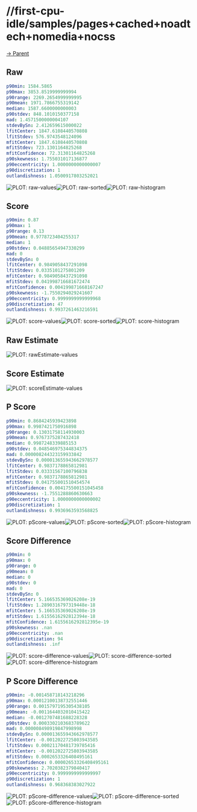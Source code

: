 
# //first-cpu-idle/samples/pages+cached+noadtech+nomedia+nocss

[→ Parent](../..)


## Raw


```yaml
p90min: 1584.5865
p90max: 3853.8519999999994
p90range: 2269.2654999999995
p90mean: 1971.7866755319142
median: 1587.6600000000003
p90stdev: 848.1010150377158
mad: 1.4571500000004107
stdevBySn: 2.412659615000022
lfitCenter: 1847.6108440570808
lfitStdev: 576.9743548124096
mfitCenter: 1847.6108440570808
mfitStdev: 723.1301164825268
mfitConfidence: 72.31301164825268
p90skewness: 1.755031017136877
p90eccentricity: 1.0000000000000007
p90discretization: 1
outlandishness: 1.0500917803252021

```

![PLOT: raw-values](./raw/values.svg)![PLOT: raw-sorted](./raw/sorted.svg)![PLOT: raw-histogram](./raw/histogram.svg)
## Score


```yaml
p90min: 0.87
p90max: 1
p90range: 0.13
p90mean: 0.9778723404255317
median: 1
p90stdev: 0.04885654947330299
mad: 0
stdevBySn: 0
lfitCenter: 0.9849058437291098
lfitStdev: 0.0335101275801209
mfitCenter: 0.9849058437291098
mfitStdev: 0.041998716681672474
mfitConfidence: 0.004199871668167247
p90skewness: -1.7550294029241607
p90eccentricity: 0.9999999999999968
p90discretization: 47
outlandishness: 0.9937261463216591

```

![PLOT: score-values](./score/values.svg)![PLOT: score-sorted](./score/sorted.svg)![PLOT: score-histogram](./score/histogram.svg)
## Raw Estimate

![PLOT: rawEstimate-values](./rawEstimate/values.svg)
## Score Estimate

![PLOT: scoreEstimate-values](./scoreEstimate/values.svg)
## P Score


```yaml
p90min: 0.8684245939423898
p90max: 0.9987421750916898
p90range: 0.13031758114930003
p90mean: 0.9767375287432418
median: 0.9987248339885153
p90stdev: 0.048546975344834375
mad: 0.000008244323159933842
stdevBySn: 0.000013655943662978577
lfitCenter: 0.9837178865812981
lfitStdev: 0.03331567100796838
mfitCenter: 0.9837178865812981
mfitStdev: 0.041755001510454574
mfitConfidence: 0.004175500151045458
p90skewness: -1.7551288860630663
p90eccentricity: 1.0000000000000002
p90discretization: 1
outlandishness: 0.9936963593568825

```

![PLOT: pScore-values](./pScore/values.svg)![PLOT: pScore-sorted](./pScore/sorted.svg)![PLOT: pScore-histogram](./pScore/histogram.svg)
## Score Difference


```yaml
p90min: 0
p90max: 0
p90range: 0
p90mean: 0
median: 0
p90stdev: 0
mad: 0
stdevBySn: 0
lfitCenter: 5.166535369026208e-19
lfitStdev: 1.2890316797319448e-18
mfitCenter: 5.166535369026208e-19
mfitStdev: 1.6155616292812394e-18
mfitConfidence: 1.6155616292812395e-19
p90skewness: .nan
p90eccentricity: .nan
p90discretization: 94
outlandishness: .inf

```

![PLOT: score-difference-values](./score-difference/values.svg)![PLOT: score-difference-sorted](./score-difference/sorted.svg)![PLOT: score-difference-histogram](./score-difference/histogram.svg)
## P Score Difference


```yaml
p90min: -0.001458718143218296
p90max: 0.00012100138732551446
p90range: 0.0015797195305438105
p90mean: -0.0011644032010415422
median: -0.0012707481688228328
p90stdev: 0.0003302103683789622
mad: 0.000008498919847998998
stdevBySn: 0.000013655943662978577
lfitCenter: -0.0012022725803943585
lfitStdev: 0.00021170481739785416
mfitCenter: -0.0012022725803943585
mfitStdev: 0.0002653326408495161
mfitConfidence: 0.00002653326408495161
p90skewness: 2.7020382379840417
p90eccentricity: 0.9999999999999997
p90discretization: 1
outlandishness: 0.968368383027922

```

![PLOT: pScore-difference-values](./pScore-difference/values.svg)![PLOT: pScore-difference-sorted](./pScore-difference/sorted.svg)![PLOT: pScore-difference-histogram](./pScore-difference/histogram.svg)